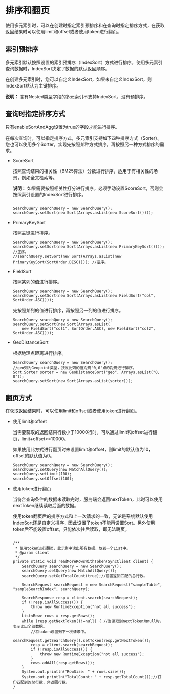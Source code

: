 # 排序和翻页

使用多元索引时，可以在创建时指定索引预排序和在查询时指定排序方式，在获取返回结果时可以使用limit和offset或者使用token进行翻页。

## 索引预排序

多元索引默认按照设置的索引预排序（IndexSort）方式进行排序，使用多元索引查询数据时，IndexSort决定了数据的默认返回顺序。

在创建多元索引时，您可以自定义IndexSort，如果未自定义IndexSort，则IndexSort默认为主键排序。

**说明：** 含有Nested类型字段的多元索引不支持IndexSort，没有预排序。

## 查询时指定排序方式

只有enableSortAndAgg设置为true的字段才能进行排序。

在每次查询时，可以指定排序方式，多元索引支持如下四种排序方式（Sorter）。您也可以使用多个Sorter，实现先按照某种方式排序，再按照另一种方式排序的需求。

-   ScoreSort

    按照查询结果的相关性（BM25算法）分数进行排序，适用于有相关性的场景，例如全文检索等。

    **说明：** 如果需要按照相关性打分进行排序，必须手动设置ScoreSort，否则会按照索引设置的IndexSort进行排序。

    ```
    
    SearchQuery searchQuery = new SearchQuery();
    searchQuery.setSort(new Sort(Arrays.asList(new ScoreSort())));
    ```

-   PrimaryKeySort

    按照主键进行排序。

    ```
    SearchQuery searchQuery = new SearchQuery();
    searchQuery.setSort(new Sort(Arrays.asList(new PrimaryKeySort()))); //正序。
    //searchQuery.setSort(new Sort(Arrays.asList(new PrimaryKeySort(SortOrder.DESC)))); //逆序。
    ```

-   FieldSort

    按照某列的值进行排序。

    ```
    SearchQuery searchQuery = new SearchQuery();
    searchQuery.setSort(new Sort(Arrays.asList(new FieldSort("col", SortOrder.ASC))));
    ```

    先按照某列的值进行排序，再按照另一列的值进行排序。

    ```
    SearchQuery searchQuery = new SearchQuery();
    searchQuery.setSort(new Sort(Arrays.asList(
        new FieldSort("col1", SortOrder.ASC), new FieldSort("col2", SortOrder.ASC))));
    ```

-   GeoDistanceSort

    根据地理点距离进行排序。

    ```
    SearchQuery searchQuery = new SearchQuery();
    //geo列为Geopoint类型，按照此列的值距离"0,0"点的距离进行排序。
    Sort.Sorter sorter = new GeoDistanceSort("geo", Arrays.asList("0, 0"));
    searchQuery.setSort(new Sort(Arrays.asList(sorter)));
    ```


## 翻页方式

在获取返回结果时，可以使用limit和offset或者使用token进行翻页。

-   使用limit和offset

    当需要获取的返回结果行数小于10000行时，可以通过limit和offset进行翻页，limit+offset<=10000。

    如果使用此方式进行翻页时未设置limit和offset，则limit的默认值为10，offset的默认值为0。

    ```
    SearchQuery searchQuery = new SearchQuery();
    searchQuery.setQuery(new MatchAllQuery());
    searchQuery.setLimit(100);
    searchQuery.setOffset(100);
    ```

-   使用token进行翻页

    当符合查询条件的数据未读取完时，服务端会返回nextToken，此时可以使用nextToken继续读取后面的数据。

    使用token翻页后的排序方式和上一次请求的一致，无论是系统默认使用IndexSort还是自定义排序，因此设置了token不能再设置Sort。另外使用token后不能设置offset，只能依次往后读取，即无法跳页。

    ```
    
    /**
     * 使用token进行翻页，此示例中读出所有数据，放到一个List中。
     * @param client
     */
    private static void readMoreRowsWithToken(SyncClient client) {
        SearchQuery searchQuery = new SearchQuery();
        searchQuery.setQuery(new MatchAllQuery());
        searchQuery.setGetTotalCount(true);//设置返回匹配的总行数。
    
        SearchRequest searchRequest = new SearchRequest("sampleTable", "sampleSearchIndex", searchQuery);
    
        SearchResponse resp = client.search(searchRequest);
        if (!resp.isAllSuccess()) {
            throw new RuntimeException("not all success");
        }
        List<Row> rows = resp.getRows();
        while (resp.getNextToken()!=null) { //当读取到nextToken为null时，表示读出全部数据。
            //将token设置到下一次请求中。
            searchRequest.getSearchQuery().setToken(resp.getNextToken()); 
            resp = client.search(searchRequest);
            if (!resp.isAllSuccess()) {
                throw new RuntimeException("not all success");
            }
            rows.addAll(resp.getRows());
        }
        System.out.println("RowSize: " + rows.size());
        System.out.println("TotalCount: " + resp.getTotalCount());//打印匹配到的总行数，非返回行数。
    }
    ```


